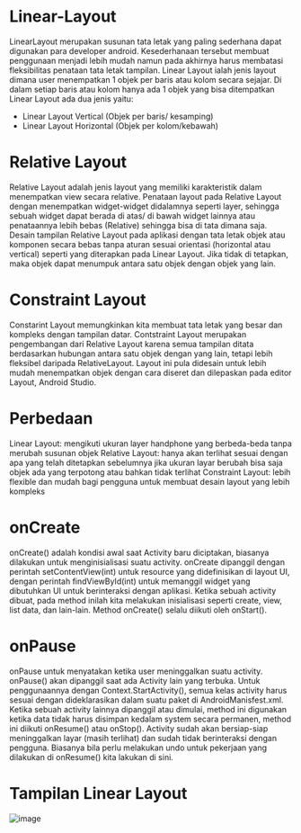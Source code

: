 # Linear-Layout
LinearLayout merupakan susunan tata letak yang paling sederhana dapat digunakan para developer android. Kesederhanaan tersebut membuat penggunaan menjadi lebih mudah namun pada akhirnya harus membatasi fleksibilitas penataan tata letak tampilan. Linear Layout ialah jenis layout dimana user menempatkan 1 objek per baris atau kolom secara sejajar. Di dalam setiap baris atau kolom hanya ada 1 objek yang bisa ditempatkan Linear Layout ada dua jenis yaitu:
-	Linear Layout Vertical (Objek per baris/ kesamping)
-	Linear Layout Horizontal (Objek per kolom/kebawah)

# Relative Layout
Relative Layout adalah jenis layout yang memiliki karakteristik dalam menempatkan view secara relative. Penataan layout pada Relative Layout dengan menempatkan widget-widget didalamnya seperti layer, sehingga sebuah widget dapat berada di atas/ di bawah widget lainnya atau penataannya lebih bebas (Relative) sehingga bisa di tata dimana saja. Desain tampilan Relative Layout pada aplikasi dengan tata letak objek atau komponen secara bebas tanpa aturan sesuai orientasi (horizontal atau vertical) seperti yang diterapkan pada Linear Layout. Jika tidak di tetapkan, maka objek dapat menumpuk antara satu objek dengan objek yang lain.

# Constraint Layout
Constarint Layout memungkinkan kita membuat tata letak yang besar dan kompleks dengan tampilan datar. Contstraint Layout merupakan pengembangan dari Relative Layout karena semua tampilan ditata berdasarkan hubungan antara satu objek dengan yang lain, tetapi lebih fleksibel daripada RelativeLayout. Layout ini pula didesain untuk lebih mudah menempatkan objek dengan cara diseret dan dilepaskan pada editor Layout, Android Studio.

# Perbedaan 
Linear Layout: mengikuti ukuran layer handphone yang berbeda-beda tanpa merubah susunan objek
Relative Layout: hanya akan terlihat sesuai dengan apa yang telah ditetapkan sebelumnya jika ukuran layar berubah bisa saja objek ada yang terpotong atau bahkan tidak terlihat
Constraint Layout: lebih flexible dan mudah bagi pengguna untuk membuat desain layout yang lebih kompleks

# onCreate
onCreate() adalah kondisi awal saat Activity baru diciptakan, biasanya dilakukan untuk menginisialisasi suatu activity. onCreate dipanggil dengan perintah setContentView(int) untuk resource yang didefinisikan di layout UI, dengan perintah findViewById(int) untuk memanggil widget yang dibutuhkan UI untuk berinteraksi dengan aplikasi. Ketika sebuah activity dibuat, pada method inilah kita melakukan inisialisasi seperti create, view, list data, dan lain-lain. Method onCreate() selalu diikuti oleh onStart().
# onPause
onPause untuk menyatakan ketika user meninggalkan suatu activity. onPause() akan dipanggil saat ada Activity lain yang terbuka. Untuk penggunaannya dengan Context.StartActivity(), semua kelas activity harus sesuai dengan dideklarasikan dalam suatu paket di AndroidManisfest.xml. Ketika sebuah activity lainnya dipanggil atau dimulai, method ini digunakan ketika data tidak harus disimpan kedalam system secara permanen, method ini diikuti onResume() atau onStop(). Activity sudah akan bersiap-siap meninggalkan layar (masih terlihat) dan sudah tidak berinteraksi dengan pengguna. Biasanya bila perlu melakukan undo untuk pekerjaan yang dilakukan di onResume() kita lakukan di sini.


# Tampilan Linear Layout
![image](https://user-images.githubusercontent.com/60589670/107394908-ecc60480-6b2e-11eb-9658-73f4ac3c3969.png)

